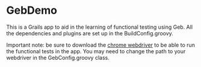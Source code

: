 # GebDemo

This is a Grails app to aid in the learning of functional testing using Geb. All the dependencies and plugins are set up in the BuildConfig.groovy.

Important note: be sure to download the [chrome webdriver](https://chromedriver.storage.googleapis.com/index.html?path=2.27/) to be able to run the functional tests in the app. You may need to change the path to your webdriver in the GebConfig.groovy class.
